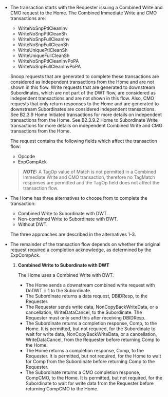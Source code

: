 - The transaction starts with the Requester issuing a Combined Write and CMO request to the Home. The Combined Immediate Write and CMO transactions are:

    - WriteNoSnpPtlCleanInv
    - WriteNoSnpPtlCleanSh
    - WriteNoSnpFullCleanInv
    - WriteNoSnpFullCleanSh
    - WriteUniquePtlCleanSh
    - WriteUniqueFullCleanSh
    - WriteNoSnpPtlCleanInvPoPA
    - WriteNoSnpFullCleanInvPoPA

    Snoop requests that are generated to complete these transactions are considered as independent transactions from the Home and are not shown in this flow. Write requests that are generated to downstream Subordinates, which are not part of the DWT flow, are considered as independent transactions and are not shown in this flow. Also, CMO requests that only return responses to the Home and are generated to downstream Subordinates are considered independent transactions. See B2.3.9 Home Initiated transactions for more details on independent transactions from the Home. See B2.3.9.2 Home to Subordinate Write transactions for more details on independent Combined Write and CMO transactions from the Home.

    The request contains the following fields which affect the transaction flow:

    - Opcode
    - ExpCompAck

    > **_NOTE:_** A TagOp value of Match is not permitted in a Combined Immediate Write and CMO transaction, therefore no TagMatch responses are permitted and the TagOp field does not affect the transaction flow.

- The Home has three alternatives to choose from to complete the transaction:

    - Combined Write to Subordinate with DWT.
    - Non-combined Write to Subordinate with DWT.
    - Without DWT.

    The three approaches are described in the alternatives 1-3.

- The remainder of the transaction flow depends on whether the original request required a completion acknowledge, as determined by the ExpCompAck.

    1. **Combined Write to Subordinate with DWT**

        The Home uses a Combined Write with DWT.

        - The Home sends a downstream combined write request with DoDWT = 1 to the Subordinate.
        - The Subordinate returns a data request, DBIDResp, to the Requester.
        - The Requester sends write data, NonCopyBackWriteData, or a cancellation, WriteDataCancel, to the Subordinate. The Requester must only send this after receiving DBIDResp.
        - The Subordinate returns a completion response, Comp, to the Home. It is permitted, but not required, for the Subordinate to wait for write data, NonCopyBackWriteData, or a cancellation, WriteDataCancel, from the Requester before returning Comp to the Home.
        - The Home returns a completion response, Comp, to the Requester. It is permitted, but not required, for the Home to wait for Comp from the Subordinate before returning Comp to the Requester.
        - The Subordinate returns a CMO completion response, CompCMO, to the Home. It is permitted, but not required, for the Subordinate to wait for write data from the Requester before returning CompCMO to the Home.